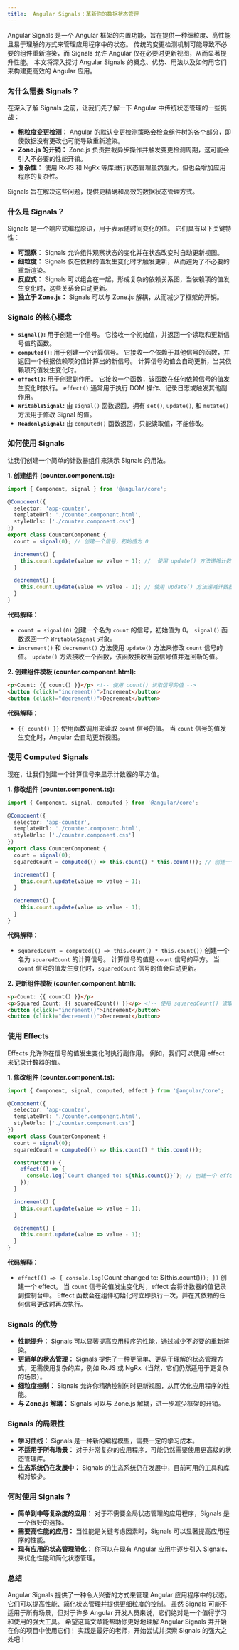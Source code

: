 ```yaml
---
title:  Angular Signals：革新你的数据状态管理
---
```



Angular Signals 是一个 Angular 框架的内置功能，旨在提供一种细粒度、高性能且易于理解的方式来管理应用程序中的状态。 传统的变更检测机制可能导致不必要的组件重新渲染，而 Signals 允许 Angular 仅在必要时更新视图，从而显著提升性能。  本文将深入探讨 Angular Signals 的概念、优势、用法以及如何用它们来构建更高效的 Angular 应用。

### 为什么需要 Signals？

在深入了解 Signals 之前，让我们先了解一下 Angular 中传统状态管理的一些挑战：

*   **粗粒度变更检测：**  Angular 的默认变更检测策略会检查组件树的各个部分，即使数据没有更改也可能导致重新渲染。
*   **Zone.js 的开销：**  Zone.js 负责拦截异步操作并触发变更检测周期，这可能会引入不必要的性能开销。
*   **复杂性：** 使用 RxJS 和 NgRx 等库进行状态管理虽然强大，但也会增加应用程序的复杂性。

Signals 旨在解决这些问题，提供更精确和高效的数据状态管理方式。

### 什么是 Signals？

Signals 是一个响应式编程原语，用于表示随时间变化的值。  它们具有以下关键特性：

*   **可观察：**  Signals 允许组件观察状态的变化并在状态改变时自动更新视图。
*   **细粒度：**  Signals 仅在依赖的值发生变化时才触发更新，从而避免了不必要的重新渲染。
*   **反应式：**  Signals 可以组合在一起，形成复杂的依赖关系图，当依赖项的值发生变化时，这些关系会自动更新。
*   **独立于 Zone.js：** Signals 可以与 Zone.js 解耦，从而减少了框架的开销。

### Signals 的核心概念

*   **`signal()`:**  用于创建一个信号。  它接收一个初始值，并返回一个读取和更新信号值的函数。
*   **`computed()`:**  用于创建一个计算信号。  它接收一个依赖于其他信号的函数，并返回一个根据依赖项的值计算出的新信号。 计算信号的值会自动更新，当其依赖项的值发生变化时。
*   **`effect()`:**  用于创建副作用。  它接收一个函数，该函数在任何依赖信号的值发生变化时执行。  `effect()` 通常用于执行 DOM 操作、记录日志或触发其他副作用。
*   **`WritableSignal`:**  由 `signal()` 函数返回，拥有 `set()`, `update()`, 和 `mutate()` 方法用于修改 Signal 的值。
*   **`ReadonlySignal`:**  由 `computed()` 函数返回，只能读取值，不能修改。

### 如何使用 Signals

让我们创建一个简单的计数器组件来演示 Signals 的用法。

**1. 创建组件 (counter.component.ts):**

```typescript
import { Component, signal } from '@angular/core';

@Component({
  selector: 'app-counter',
  templateUrl: './counter.component.html',
  styleUrls: ['./counter.component.css']
})
export class CounterComponent {
  count = signal(0); // 创建一个信号，初始值为 0

  increment() {
    this.count.update(value => value + 1); //  使用 update() 方法递增计数器
  }

  decrement() {
    this.count.update(value => value - 1); // 使用 update() 方法递减计数器
  }
}
```

**代码解释：**

*   `count = signal(0)`  创建一个名为 `count` 的信号，初始值为 0。  `signal()` 函数返回一个 `WritableSignal` 对象。
*   `increment()` 和 `decrement()` 方法使用 `update()` 方法来修改 `count` 信号的值。  `update()` 方法接收一个函数，该函数接收当前信号值并返回新的值。

**2. 创建组件模板 (counter.component.html):**

```html
<p>Count: {{ count() }}</p> <!-- 使用 count() 读取信号的值 -->
<button (click)="increment()">Increment</button>
<button (click)="decrement()">Decrement</button>
```

**代码解释：**

*   `{{ count() }}` 使用函数调用来读取 `count` 信号的值。  当 `count` 信号的值发生变化时，Angular 会自动更新视图。

### 使用 Computed Signals

现在，让我们创建一个计算信号来显示计数器的平方值。

**1. 修改组件 (counter.component.ts):**

```typescript
import { Component, signal, computed } from '@angular/core';

@Component({
  selector: 'app-counter',
  templateUrl: './counter.component.html',
  styleUrls: ['./counter.component.css']
})
export class CounterComponent {
  count = signal(0);
  squaredCount = computed(() => this.count() * this.count()); // 创建一个计算信号

  increment() {
    this.count.update(value => value + 1);
  }

  decrement() {
    this.count.update(value => value - 1);
  }
}
```

**代码解释：**

*   `squaredCount = computed(() => this.count() * this.count())`  创建一个名为 `squaredCount` 的计算信号。  计算信号的值是 `count` 信号的平方。  当 `count` 信号的值发生变化时，`squaredCount` 信号的值会自动更新。

**2. 更新组件模板 (counter.component.html):**

```html
<p>Count: {{ count() }}</p>
<p>Squared Count: {{ squaredCount() }}</p> <!-- 使用 squaredCount() 读取计算信号的值 -->
<button (click)="increment()">Increment</button>
<button (click)="decrement()">Decrement</button>
```

### 使用 Effects

Effects 允许你在信号的值发生变化时执行副作用。  例如，我们可以使用 effect 来记录计数器的值。

**1. 修改组件 (counter.component.ts):**

```typescript
import { Component, signal, computed, effect } from '@angular/core';

@Component({
  selector: 'app-counter',
  templateUrl: './counter.component.html',
  styleUrls: ['./counter.component.css']
})
export class CounterComponent {
  count = signal(0);
  squaredCount = computed(() => this.count() * this.count());

  constructor() {
    effect(() => {
      console.log(`Count changed to: ${this.count()}`); // 创建一个 effect
    });
  }

  increment() {
    this.count.update(value => value + 1);
  }

  decrement() {
    this.count.update(value => value - 1);
  }
}
```

**代码解释：**

*   `effect(() => { console.log(`Count changed to: ${this.count()}`); })` 创建一个 effect。  当 `count` 信号的值发生变化时，effect 会将计数器的值记录到控制台中。  Effect 函数会在组件初始化时立即执行一次，并在其依赖的任何信号更改时再次执行。

### Signals 的优势

*   **性能提升：**  Signals 可以显著提高应用程序的性能，通过减少不必要的重新渲染。
*   **更简单的状态管理：**  Signals 提供了一种更简单、更易于理解的状态管理方式，无需使用复杂的库，例如 RxJS 或 NgRx（当然，它们仍然适用于更复杂的场景）。
*   **细粒度控制：**  Signals 允许你精确控制何时更新视图，从而优化应用程序的性能。
*   **与 Zone.js 解耦：**  Signals 可以与 Zone.js 解耦，进一步减少框架的开销。

### Signals 的局限性

*   **学习曲线：**  Signals 是一种新的编程模型，需要一定的学习成本。
*   **不适用于所有场景：**  对于非常复杂的应用程序，可能仍然需要使用更高级的状态管理库。
*   **生态系统仍在发展中：**  Signals 的生态系统仍在发展中，目前可用的工具和库相对较少。

### 何时使用 Signals？

*   **简单到中等复杂度的应用：**  对于不需要全局状态管理的应用程序，Signals 是一个很好的选择。
*   **需要高性能的应用：**  当性能是关键考虑因素时，Signals 可以显著提高应用程序的性能。
*   **现有应用的状态管理简化：** 你可以在现有 Angular 应用中逐步引入 Signals，来优化性能和简化状态管理。

### 总结

Angular Signals 提供了一种令人兴奋的方式来管理 Angular 应用程序中的状态。  它们可以提高性能、简化状态管理并提供更细粒度的控制。  虽然 Signals 可能不适用于所有场景，但对于许多 Angular 开发人员来说，它们绝对是一个值得学习和使用的强大工具。  希望这篇文章能帮助你更好地理解 Angular Signals 并开始在你的项目中使用它们！ 实践是最好的老师，开始尝试并探索 Signals 的强大之处吧！